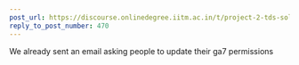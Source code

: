 ```yaml
---
post_url: https://discourse.onlinedegree.iitm.ac.in/t/project-2-tds-solver-discussion-thread/169029/472
reply_to_post_number: 470
---
```

We already sent an email asking people to update their ga7 permissions